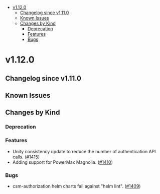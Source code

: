 <!--toc-->
- [v1.12.0](#v1120)
  - [Changelog since v1.11.0](#changelog-since-v1110)
  - [Known Issues](#known-issues)
  - [Changes by Kind](#changes-by-kind)
    - [Deprecation](#deprecation)
    - [Features](#features)
    - [Bugs](#bugs)
 

# v1.12.0 

## Changelog since v1.11.0 

## Known Issues 

## Changes by Kind 

### Deprecation 

### Features 

- Unity consistency update to reduce the number of authentication API calls. ([#1415](https://github.com/dell/csm/issues/1415))
- Adding support for PowerMax Magnolia. ([#1410](https://github.com/dell/csm/issues/1410))

### Bugs 

- csm-authorization helm charts fail against "helm lint". ([#1409](https://github.com/dell/csm/issues/1409))
